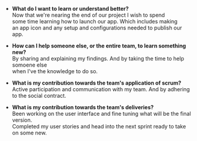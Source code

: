 - **What do I want to learn or understand better?**  
Now that we're nearing the end of our project I wish to spend  
some time learning how to launch our app. Which includes making  
an app icon and any setup and configurations needed to publish our  
app.


- **How can I help someone else, or the entire team, to learn something new?**  
By sharing and explaining my findings. And by taking the time to help somoene else  
when I've the knowledge to do so.


- **What is my contribution towards the team's application of scrum?**  
Active participation and communication with my team. And by adhering to the social contract.  


- **What is my contribution towards the team's deliveries?**  
Been working on the user interface and fine tuning what will be the final version.  
Completed my user stories and head into the next sprint ready to take on some new.
